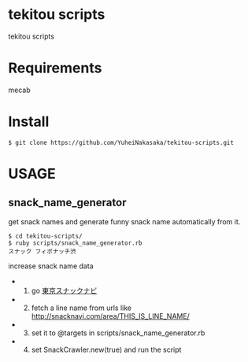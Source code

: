# tekitou scripts

tekitou scripts

# Requirements
mecab

# Install

```
$ git clone https://github.com/YuheiNakasaka/tekitou-scripts.git
```

# USAGE

## snack_name_generator

get snack names and generate funny snack name automatically from it.

```
$ cd tekitou-scripts/
$ ruby scripts/snack_name_generator.rb
スナック フィボナッチ渋
```

increase snack name data

- 1) go [東京スナックナビ](http://snacknavi.com/)
- 2) fetch a line name from urls like http://snacknavi.com/area/THIS_IS_LINE_NAME/
- 3) set it to @targets in scripts/snack_name_generator.rb
- 4) set SnackCrawler.new(true) and run the script

